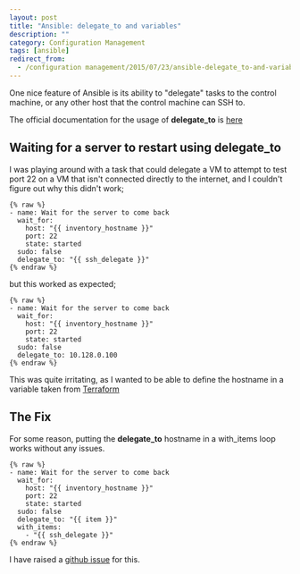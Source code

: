 ```yaml
---
layout: post
title: "Ansible: delegate_to and variables"
description: ""
category: Configuration Management
tags: [ansible]
redirect_from:
  - /configuration management/2015/07/23/ansible-delegate_to-and-variables/
---
```

One nice feature of Ansible is its ability to "delegate" tasks to the control machine, or any other host that the control machine can SSH to.

The official documentation for the usage of **delegate_to** is [here](http://docs.ansible.com/ansible/playbooks_delegation.html)

## Waiting for a server to restart using delegate_to

I was playing around with a task that could delegate a VM to attempt to test port 22 on a VM that isn't connected directly to the internet, and I couldn't figure out why this didn't work;

```
{% raw %}
- name: Wait for the server to come back
  wait_for:
    host: "{{ inventory_hostname }}"
    port: 22 
    state: started
  sudo: false
  delegate_to: "{{ ssh_delegate }}"
{% endraw %}  
```

but this worked as expected;

```
{% raw %}
- name: Wait for the server to come back
  wait_for:
    host: "{{ inventory_hostname }}"
    port: 22 
    state: started
  sudo: false
  delegate_to: 10.128.0.100
{% endraw %}  
```

This was quite irritating, as I wanted to be able to define the hostname in a variable taken from [Terraform](https://www.terraform.io)

## The Fix

For some reason, putting the **delegate_to** hostname in a with_items loop works without any issues.

```
{% raw %}
- name: Wait for the server to come back
  wait_for:
    host: "{{ inventory_hostname }}"
    port: 22 
    state: started
  sudo: false
  delegate_to: "{{ item }}"
  with_items:
    - "{{ ssh_delegate }}"
{% endraw %}  
```

I have raised a [github issue](https://github.com/ansible/ansible/issues/11705) for this.